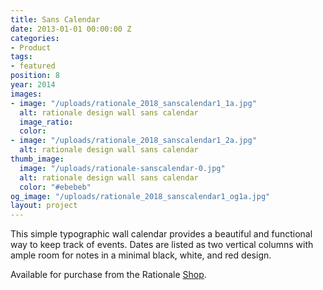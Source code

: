 ```yaml
---
title: Sans Calendar
date: 2013-01-01 00:00:00 Z
categories:
- Product
tags:
- featured
position: 8
year: 2014
images:
- image: "/uploads/rationale_2018_sanscalendar1_1a.jpg"
  alt: rationale design wall sans calendar
  image_ratio: 
  color: 
- image: "/uploads/rationale_2018_sanscalendar1_2a.jpg"
  alt: rationale design wall sans calendar
thumb_image:
  image: "/uploads/rationale-sanscalendar-0.jpg"
  alt: rationale design wall sans calendar
  color: "#ebebeb"
og_image: "/uploads/rationale_2018_sanscalendar1_og1a.jpg"
layout: project
---
```


This simple typographic wall calendar provides a beautiful and functional way to keep track of events. Dates are listed as two vertical columns with ample room for notes in a minimal black, white, and red design.

Available for purchase from the Rationale [Shop](https://rationale-design.com/shop/sans-wall-calendar/).
